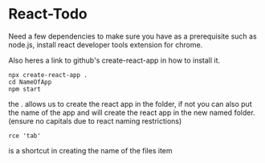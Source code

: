 # React-Todo

Need a few dependencies to make sure you have as a prerequisite  such as node.js, install react developer tools extension for chrome. 

Also heres a link to github's create-react-app in how to install it. 
```
npx create-react-app . 
cd NameOfApp
npm start
```
the . allows us to create the react app in the folder, if not you can also put the name of the app and will create the react app in the new named folder. 
(ensure no capitals due to react naming restrictions)

```
rce 'tab'
```
is a shortcut in creating the name of the files item
